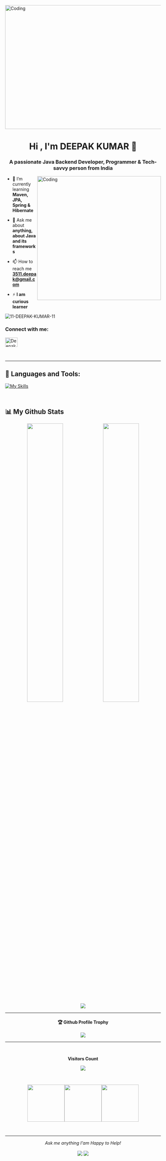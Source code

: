 <img align="center" alt="Coding" height="400" width="1200" src="https://user-images.githubusercontent.com/101390725/190355324-a0e8b36a-6c23-46df-93b2-aa01c7dddd24.gif">


<h1 align="center">Hi , I'm DEEPAK KUMAR 👋</h1>
<h3 align="center">A passionate Java Backend Developer, Programmer & Tech-savvy person from India</h3>


<img align="right" alt="Coding" width="400" src="https://user-images.githubusercontent.com/101390725/190363489-976eeaa3-5c73-4aed-b1ae-6317d9a7f2e8.gif">

<!-- - 🔭 I’m currently working on **something Different 😉** -->

- 🌱 I’m currently learning **Maven, JPA, Spring & Hibernate**

- 💬 Ask me about **anything, about Java and its frameworks**

- 📫 How to reach me **3511.deepak@gmail.com**

- ⚡ **I am curious learner** 

<p align="left"> <img src="https://komarev.com/ghpvc/?username=11-DEEPAK-KUMAR-11&label=Profile%20views&color=0e75b6&style=flat" alt="11-DEEPAK-KUMAR-11" /> </p> 



<!-- <p align="left"> <a href="https://twitter.com/mriganka_18" target="blank"><img src="https://img.shields.io/twitter/follow/mriganka_18?logo=twitter&style=for-the-badge" alt="mriganka_18" /></a> </p> -->



<h3 align="left">Connect with me:</h3>
<p align="left">
<!--<a href="https://twitter.com/mriganka_18" target="blank"><img align="center" src="https://raw.githubusercontent.com/rahuldkjain/github-profile-readme-generator/master/src/images/icons/Social/twitter.svg" alt="mriganka_18" height="30" width="40" /></a> -->

<a href="https://www.linkedin.com/in/deepak-kumar-7879a1127/" target="blank"><img align="center" src="https://raw.githubusercontent.com/rahuldkjain/github-profile-readme-generator/master/src/images/icons/Social/linked-in-alt.svg" alt="Deepak-kumar" height="30" width="40" /></a>

<!-- <a href="https://fb.com/wrick.mondal.90" target="blank"><img align="center" src="https://raw.githubusercontent.com/rahuldkjain/github-profile-readme-generator/master/src/images/icons/Social/facebook.svg" alt="wrick.mondal.90" height="30" width="40" /></a> -->

<!--<a href="https://www.hackerrank.com/1onewalker" target="blank"><img align="center" src="https://raw.githubusercontent.com/rahuldkjain/github-profile-readme-generator/master/src/images/icons/Social/hackerrank.svg" alt="1onewalker" height="30" width="40" /></a> -->

<!--<a href="https://www.leetcode.com/1onewalker" target="blank"><img align="center" src="https://raw.githubusercontent.com/rahuldkjain/github-profile-readme-generator/master/src/images/icons/Social/leet-code.svg" alt="1onewalker" height="30" width="40" /></a> -->

<!--<a href="https://discord.gg/24A9knG" target="blank"><img align="center" src="https://raw.githubusercontent.com/rahuldkjain/github-profile-readme-generator/master/src/images/icons/Social/discord.svg" alt="24A9knG" height="30" width="40" /></a> -->
</p>


<br>

---

## 🚀 Languages and Tools:


[![My Skills](https://skillicons.dev/icons?i=js,html,css,java,mysql,wordpress,git,netlify,vscode,hibernate,springboot)](https://skillicons.dev)

<br>

## 📊 My Github Stats
<p align="center">
  <img width="48%" src="https://github-readme-stats.vercel.app/api?username=11-DEEPAK-KUMAR-11&show_icons=true&theme=tokyonight" />
  <img width="48%" src="https://github-readme-streak-stats.herokuapp.com/?user=11-DEEPAK-KUMAR-11&theme=tokyonight" />
  <img src="https://github-readme-stats.vercel.app/api/top-langs?username=11-DEEPAK-KUMAR-11&show_icons=true&locale=en&layout=compact&theme=tokyonight" align="center" />
  <!-- <img src="https://github-readme-stats.vercel.app/api/top-langs/?username=11-DEEPAK-KUMAR-11&theme=tokyonight&hide=scss" align="center" /> -->
</p>

---

<div align="center">
  <h4>🏆 Github Profile Trophy</h4>
  <a href="https://github.com/ryo-ma/github-profile-trophy">
    <img src="https://github-profile-trophy.vercel.app/?username=11-DEEPAK-KUMAR-11&column=7&theme=tokyonight" align="center"/>
  </a>
</div>

---

<div align="center">
<br><p align="centre"><b>Visitors Count</b></p>  
<p align="center"><img align="center" src="https://profile-counter.glitch.me/{11-DEEPAK-KUMAR-11}/count.svg" /></p> 
<br></div>

<p align="center">
<img align="" height='120px' src="https://github.com/Dev-Mriganka/Dev-Mriganka/blob/main/Geometric%20White.gif" /><img align="" height='120px' src="https://raw.githubusercontent.com/rodrigograca31/rodrigograca31/master/matrix.svg" /><img align="" height='120px' src="https://github.com/Dev-Mriganka/Dev-Mriganka/blob/main/Geometric%20White.gif" />
</p>
<br>


<hr>
<p align="center">
  <i>Ask me anything I'am Happy to Help! </i>
  <br><br>
<a target="_blank" href="https://www.linkedin.com/in/deepak-kumar-7879a1127/"><img src="https://img.shields.io/badge/-LinkedIn-0077B5?style=for-the-badge&logo=Linkedin&logoColor=white"></img></a>
<a target="_blank" href="mailto:3511.deepak@gmail.com"><img src="https://img.shields.io/badge/-Gmail-D14836?style=for-the-badge&logo=Gmail&logoColor=white"></img></a>

<!--<a target="_blank" href="https://twitter.com/mriganka_18"><img src="https://img.shields.io/badge/-Twitter-1DA1F2?style=for-the-badge&logo=Twitter&logoColor=white"></img></a> -->
<br>
</p>
